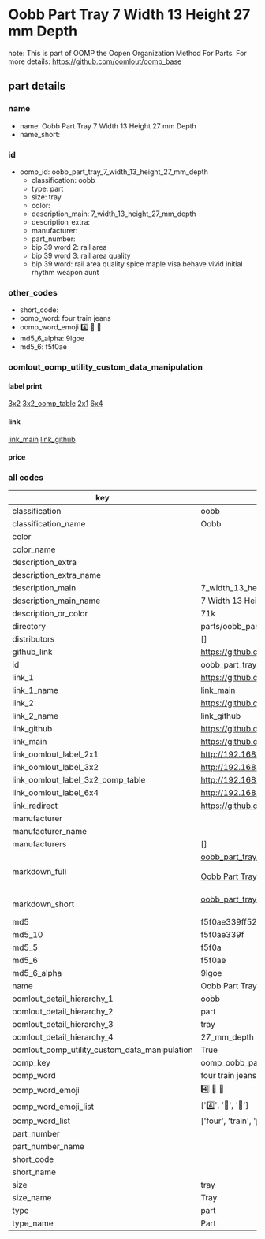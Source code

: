 # Oobb Part Tray 7 Width 13 Height 27 mm Depth  

note: This is part of OOMP the Oopen Organization Method For Parts. For more details: https://github.com/oomlout/oomp_base

##  part details
  







### name
* name: Oobb Part Tray 7 Width 13 Height 27 mm Depth
* name_short: 
### id
* oomp_id: oobb_part_tray_7_width_13_height_27_mm_depth
  * classification: oobb
  * type: part
  * size: tray
  * color: 
  * description_main: 7_width_13_height_27_mm_depth
  * description_extra: 
  * manufacturer: 
  * part_number: 
  * bip 39 word 2: rail area
  * bip 39 word 3: rail area quality
  * bip 39 word: rail area quality spice maple visa behave vivid initial rhythm weapon aunt

### other_codes
* short_code: 
* oomp_word: four train jeans
* oomp_word_emoji :four: :train: :jeans:
* md5_6_alpha: 9lgoe
* md5_6: f5f0ae






### oomlout_oomp_utility_custom_data_manipulation
#### label print
[3x2](http://192.168.1.245:1112/?label=oomp%209lgoe)
[3x2_oomp_table](http://192.168.1.108:1112/?label=oomp%209lgoe)
[2x1](http://192.168.1.242:1112/?label=oomp%209lgoe)
[6x4](http://192.168.1.55:1112/?label=oomp%209lgoe)    

#### link

[link_main](https://github.com/oomlout/oomlout_oomp_version_1_messy/tree/main/parts/oobb_part_tray_7_width_13_height_27_mm_depth) [link_github](https://github.com/oomlout/oomlout_oomp_version_1_messy/tree/main/parts/oobb_part_tray_7_width_13_height_27_mm_depth)                             

#### price







### all codes 
| key | value |  
| --- | --- |  
| classification | oobb |  
| classification_name | Oobb |  
| color |  |  
| color_name |  |  
| description_extra |  |  
| description_extra_name |  |  
| description_main | 7_width_13_height_27_mm_depth |  
| description_main_name | 7 Width 13 Height 27 mm Depth |  
| description_or_color | 71k |  
| directory | parts/oobb_part_tray_7_width_13_height_27_mm_depth |  
| distributors | [] |  
| github_link | https://github.com/oomlout/oomlout_oomp_part_src/tree/main/parts/oobb_part_tray_7_width_13_height_27_mm_depth |  
| id | oobb_part_tray_7_width_13_height_27_mm_depth |  
| link_1 | https://github.com/oomlout/oomlout_oomp_version_1_messy/tree/main/parts/oobb_part_tray_7_width_13_height_27_mm_depth |  
| link_1_name | link_main |  
| link_2 | https://github.com/oomlout/oomlout_oomp_version_1_messy/tree/main/parts/oobb_part_tray_7_width_13_height_27_mm_depth |  
| link_2_name | link_github |  
| link_github | https://github.com/oomlout/oomlout_oomp_version_1_messy/tree/main/parts/oobb_part_tray_7_width_13_height_27_mm_depth |  
| link_main | https://github.com/oomlout/oomlout_oomp_version_1_messy/tree/main/parts/oobb_part_tray_7_width_13_height_27_mm_depth |  
| link_oomlout_label_2x1 | http://192.168.1.242:1112/?label=oomp%209lgoe |  
| link_oomlout_label_3x2 | http://192.168.1.245:1112/?label=oomp%209lgoe |  
| link_oomlout_label_3x2_oomp_table | http://192.168.1.108:1112/?label=oomp%209lgoe |  
| link_oomlout_label_6x4 | http://192.168.1.55:1112/?label=oomp%209lgoe |  
| link_redirect | https://github.com/oomlout/oomlout_oomp_version_1_messy/tree/main/parts/oobb_part_tray_7_width_13_height_27_mm_depth |  
| manufacturer |  |  
| manufacturer_name |  |  
| manufacturers | [] |  
| markdown_full | [oobb_part_tray_7_width_13_height_27_mm_depth](none)<br>[](none)<br>[Oobb Part Tray 7 Width 13 Height 27 Mm Depth](none)<br><br> |  
| markdown_short | [oobb_part_tray_7_width_13_height_27_mm_depth](none)<br><br> |  
| md5 | f5f0ae339ff5228fd2c3cd195e42d587 |  
| md5_10 | f5f0ae339f |  
| md5_5 | f5f0a |  
| md5_6 | f5f0ae |  
| md5_6_alpha | 9lgoe |  
| name | Oobb Part Tray 7 Width 13 Height 27 mm Depth |  
| oomlout_detail_hierarchy_1 | oobb |  
| oomlout_detail_hierarchy_2 | part |  
| oomlout_detail_hierarchy_3 | tray |  
| oomlout_detail_hierarchy_4 | 27_mm_depth |  
| oomlout_oomp_utility_custom_data_manipulation | True |  
| oomp_key | oomp_oobb_part_tray_7_width_13_height_27_mm_depth |  
| oomp_word | four train jeans |  
| oomp_word_emoji | :four: :train: :jeans: |  
| oomp_word_emoji_list | [':four:', ':train:', ':jeans:'] |  
| oomp_word_list | ['four', 'train', 'jeans'] |  
| part_number |  |  
| part_number_name |  |  
| short_code |  |  
| short_name |  |  
| size | tray |  
| size_name | Tray |  
| type | part |  
| type_name | Part |  

